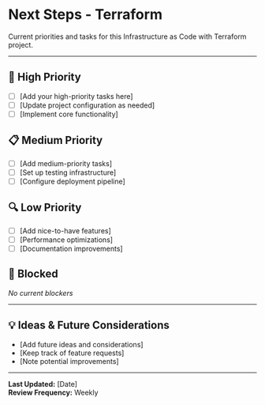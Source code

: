 # Next Steps - Terraform

Current priorities and tasks for this Infrastructure as Code with Terraform project.

---

## 🚀 High Priority

- [ ] [Add your high-priority tasks here]
- [ ] [Update project configuration as needed]
- [ ] [Implement core functionality]

## 📋 Medium Priority  

- [ ] [Add medium-priority tasks]
- [ ] [Set up testing infrastructure]
- [ ] [Configure deployment pipeline]

## 🔍 Low Priority

- [ ] [Add nice-to-have features]
- [ ] [Performance optimizations]
- [ ] [Documentation improvements]

## 🚫 Blocked

*No current blockers*

---

## 💡 Ideas & Future Considerations

- [Add future ideas and considerations]
- [Keep track of feature requests]
- [Note potential improvements]

---

**Last Updated:** [Date]  
**Review Frequency:** Weekly
